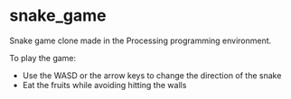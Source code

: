 # snake_game
Snake game clone made in the Processing programming environment. 

To play the game:
- Use the WASD or the arrow keys to change the direction of the snake
- Eat the fruits while avoiding hitting the walls
